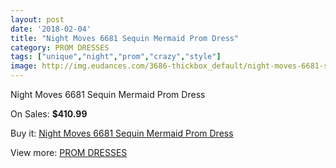 ```yaml
---
layout: post
date: '2018-02-04'
title: "Night Moves 6681 Sequin Mermaid Prom Dress"
category: PROM DRESSES
tags: ["unique","night","prom","crazy","style"]
image: http://img.eudances.com/3686-thickbox_default/night-moves-6681-sequin-mermaid-prom-dress.jpg
---
```

Night Moves 6681 Sequin Mermaid Prom Dress

On Sales: **$410.99**
<a href="https://www.eudances.com/en/prom-dresses/1231-night-moves-6681-sequin-mermaid-prom-dress.html"><amp-img layout="responsive" width="600" height="600" src="//img.eudances.com/3686-thickbox_default/night-moves-6681-sequin-mermaid-prom-dress.jpg" alt="Night Moves 6681 Sequin Mermaid Prom Dress 0" /></a>
<a href="https://www.eudances.com/en/prom-dresses/1231-night-moves-6681-sequin-mermaid-prom-dress.html"><amp-img layout="responsive" width="600" height="600" src="//img.eudances.com/3688-thickbox_default/night-moves-6681-sequin-mermaid-prom-dress.jpg" alt="Night Moves 6681 Sequin Mermaid Prom Dress 1" /></a>
<a href="https://www.eudances.com/en/prom-dresses/1231-night-moves-6681-sequin-mermaid-prom-dress.html"><amp-img layout="responsive" width="600" height="600" src="//img.eudances.com/3687-thickbox_default/night-moves-6681-sequin-mermaid-prom-dress.jpg" alt="Night Moves 6681 Sequin Mermaid Prom Dress 2" /></a>

Buy it: [Night Moves 6681 Sequin Mermaid Prom Dress](https://www.eudances.com/en/prom-dresses/1231-night-moves-6681-sequin-mermaid-prom-dress.html "Night Moves 6681 Sequin Mermaid Prom Dress")

View more: [PROM DRESSES](https://www.eudances.com/en/13-prom-dresses "PROM DRESSES")